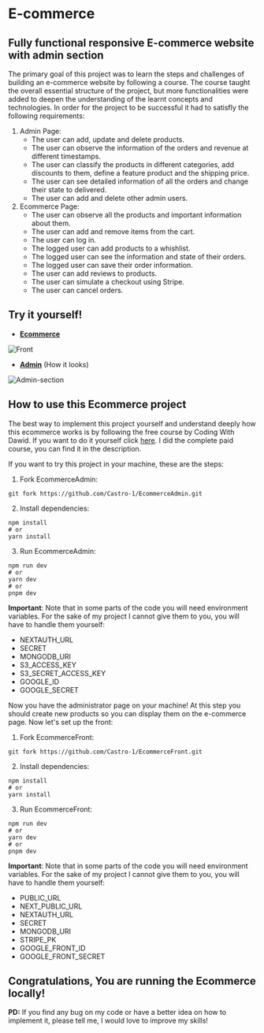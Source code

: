 # E-commerce

## Fully functional responsive E-commerce website with admin section

The primary goal of this project was to learn the steps and challenges of building an e-commerce website by following a course. The course taught the overall essential structure of the project, but more functionalities were added to deepen the understanding of the learnt concepts and technologies. In order for the project to be successful it had to satisfly the following requirements:

1. Admin Page:
   * The user can add, update and delete products.
   * The user can observe the information of the orders and revenue at different timestamps.
   * The user can classify the products in different categories, add discounts to them, define a feature product and the shipping price.
   * The user can see detailed information of all the orders and change their state to delivered.
   * The user can add and delete other admin users.
2. Ecommerce Page:
   * The user can observe all the products and important information about them.
   * The user can add and remove items from the cart.
   * The user can log in.
   * The logged user can add products to a whishlist.
   * The logged user can see the information and state of their orders.
   * The logged user can save their order information.
   * The user can add reviews to products.
   * The user can simulate a checkout using Stripe.
   * The user can cancel orders.
  
## Try it yourself!

* [**Ecommerce**](https://ecommerce-front-jecg.vercel.app/)

![Front](https://github.com/Castro-1/EcommerceFront/assets/82610906/0da8bb21-1c5f-48aa-bed0-efd139e511c3)

* [**Admin**](https://www.canva.com/design/DAF2rwSDba4/do-Y6xN9TY1HozxH7ajR5g/edit?utm_content=DAF2rwSDba4&utm_campaign=designshare&utm_medium=link2&utm_source=sharebutton) (How it looks)

![Admin-section](https://github.com/Castro-1/EcommerceFront/assets/82610906/c479b626-bd6c-4bda-b069-57a07d0ea686)


## How to use this Ecommerce project

The best way to implement this project yourself and understand deeply how this ecommerce works is by following the free course by Coding With Dawid. If you want to do it yourself click [here](https://www.youtube.com/watch?v=hlh1zR2Wjvs&list=LL&index=22&t=17s). I did the complete paid course, you can find it in the description.

If you want to try this project in your machine, these are the steps:

1. Fork EcommerceAdmin:
```
git fork https://github.com/Castro-1/EcommerceAdmin.git
```

2. Install dependencies:
```
npm install
# or
yarn install
```

3. Run EcommerceAdmin:
```
npm run dev
# or
yarn dev
# or
pnpm dev
```

**Important**: Note that in some parts of the code you will need environment variables. For the sake of my project I cannot give them to you, you will have to handle them yourself:
* NEXTAUTH_URL
* SECRET
* MONGODB_URI
* S3_ACCESS_KEY
* S3_SECRET_ACCESS_KEY
* GOOGLE_ID
* GOOGLE_SECRET

Now you have the administrator page on your machine! At this step you should create new products so you can display them on the e-commerce page. Now let's set up the front:

1. Fork EcommerceFront:
```
git fork https://github.com/Castro-1/EcommerceFront.git
```

2. Install dependencies:
```
npm install
# or
yarn install
```

3. Run EcommerceFront:
```
npm run dev
# or
yarn dev
# or
pnpm dev
```

**Important**: Note that in some parts of the code you will need environment variables. For the sake of my project I cannot give them to you, you will have to handle them yourself:
* PUBLIC_URL
* NEXT_PUBLIC_URL
* NEXTAUTH_URL
* SECRET
* MONGODB_URI
* STRIPE_PK
* GOOGLE_FRONT_ID
* GOOGLE_FRONT_SECRET


## Congratulations, You are running the Ecommerce locally!

**PD:** If you find any bug on my code or have a better idea on how to implement it, please tell me, I would love to improve my skills!
